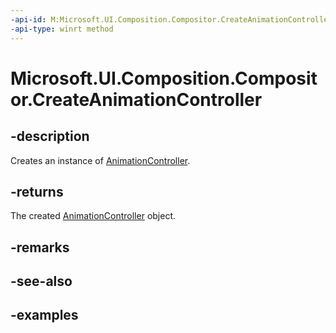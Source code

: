 ```yaml
---
-api-id: M:Microsoft.UI.Composition.Compositor.CreateAnimationController
-api-type: winrt method
---
```


# Microsoft.UI.Composition.Compositor.CreateAnimationController

<!--
public Microsoft.UI.Composition.AnimationController CreateAnimationController ();
-->


## -description

Creates an instance of [AnimationController](animationcontroller.md).

## -returns

The created [AnimationController](animationcontroller.md) object.

## -remarks

## -see-also

## -examples


